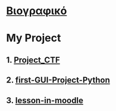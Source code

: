 # [Βιογραφικό](https://dimitris-dedousis.github.io/)
# My Project

## 1. [Project_CTF](https://github.com/Dimitris-Dedousis/Project_CTF)
## 2. [first-GUI-Project-Python](https://dimitris-dedousis.github.io/first-gui-python-project/code.py)
## 3. [lesson-in-moodle](https://github.com/Dimitris-Dedousis/lesson-in-moodle)
